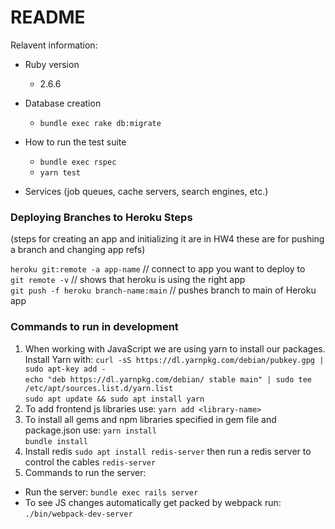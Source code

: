 # README

Relavent information:

* Ruby version
   - 2.6.6
   
* Database creation
   - `bundle exec rake db:migrate`

* How to run the test suite
   - `bundle exec rspec`
   - `yarn test`

* Services (job queues, cache servers, search engines, etc.)

### Deploying Branches to Heroku Steps
(steps for creating an app and initializing it are in HW4 these are for pushing a branch and changing app refs)

`heroku git:remote -a app-name`    // connect to app you want to deploy to \
`git remote -v`    // shows that heroku is using the right app \
`git push -f heroku branch-name:main`  // pushes branch to main of Heroku app 

### Commands to run in development
1. When working with JavaScript we are using yarn to install our packages. Install Yarn with: 
`curl -sS https://dl.yarnpkg.com/debian/pubkey.gpg | sudo apt-key add -`\
`echo "deb https://dl.yarnpkg.com/debian/ stable main" | sudo tee /etc/apt/sources.list.d/yarn.list`\
`sudo apt update && sudo apt install yarn`
2. To add frontend js libraries use:
`yarn add <library-name>`
3. To install all gems and npm libraries specified in gem file and package.json use:
`yarn install`\
`bundle install`
4. Install redis
`sudo apt install redis-server`
 then run a redis server to control the cables
`redis-server`
5. Commands to run the server:
 * Run the server: `bundle exec rails server`
 * To see JS changes automatically get packed by webpack run: `./bin/webpack-dev-server`
